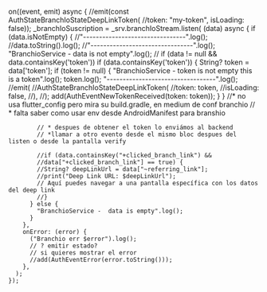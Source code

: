 <!-- * El gran dile usar el user en el bloc en el estate global o en el signed in -->
<!-- * no hay problema si es opcional usamos ! por que deberi aestar registrado -->
<!-- * es muy engorroso tener el access token desde la ui ver o no se -->


on<AuthEventBranchIoEventSuscribe>((event, emit) async {
      //emit(const AuthStateBranchIoStateDeepLinkToken(
      //token: "my-token", isLoading: false));
      _branchIoSuscription = _srv.branchIoStream.listen(
        (data) async {
          if (data.isNotEmpty) {
            //"--------------------------------".log();
            //data.toString().log();
            //"--------------------------------".log();
            "BranchioService -  data is not empty".log();
            // if (data != null && data.containsKey('token'))
            if (data.containsKey('token')) {
              String? token = data['token'];
              if (token != null) {
                "BranchioService -  token is not empty this is a token".log();
                token.log();
                "----------------------------------".log();
                //emit(
                //AuthStateBranchIoStateDeepLinkToken(
                //token: token,
                //isLoading: false,
                //),
                //);
                add(AuthEventNewTokenReceived(token: token));
              }
            }
            //* no usa flutter_config pero mira su  build.gradle, en medium de conf branchio
            // * falta saber como usar env desde AndroidManifest para branshio

            // * despues de obtener el token lo enviámos al backend
            // *llamar a otro evento desde el mismo bloc despues del listen o desde la pantalla verify

            //if (data.containsKey("+clicked_branch_link") &&
            //data["+clicked_branch_link"] == true) {
            //String? deepLinkUrl = data["~referring_link"];
            //print("Deep Link URL: $deepLinkUrl");
            // Aquí puedes navegar a una pantalla específica con los datos del deep link
            //}
          } else {
            "BranchioService -  data is empty".log();
          }
        },
        onError: (error) {
          ("Branchio err $error").log();
          // ? emitir estado?
          // si quieres mostrar el error
          //add(AuthEventError(error.toString()));
        },
      );
    });